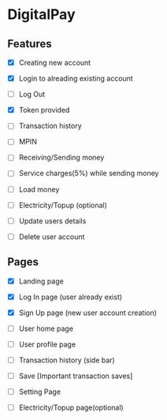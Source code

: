 # DigitalPay

## Features
- [x] Creating new account
- [x] Login to alreading existing account
- [ ] Log Out 
- [x] Token provided
- [ ] Transaction history
- [ ] MPIN 
- [ ] Receiving/Sending money
- [ ] Service charges(5%) while sending money
- [ ] Load money 
- [ ] Electricity/Topup (optional)
- [ ] Update users details
- [ ] Delete user account


## Pages
- [x] Landing page
- [x] Log In page (user already exist)
- [x] Sign Up page (new user account creation)
- [ ] User home page
- [ ] User profile page 
- [ ] Transaction history (side bar)
- [ ] Save [Important transaction saves]
- [ ] Setting Page 
- [ ] Electricity/Topup page(optional)
 

